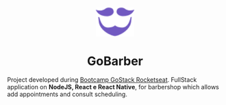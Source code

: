 <h1 align="center"><br><img src="web/src/assets/logo-purple.svg" alt="GoBarber" width="90"><br><br>GoBarber</h1>

Project developed during [Bootcamp GoStack Rocketseat](https://rocketseat.com.br). FullStack application on **NodeJS, React e React Native**, for barbershop which allows add appointments and consult scheduling.

